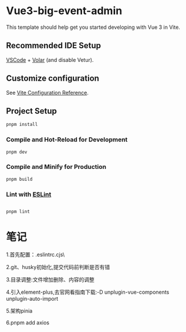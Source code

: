 # Vue3-big-event-admin

This template should help get you started developing with Vue 3 in Vite.

## Recommended IDE Setup

[VSCode](https://code.visualstudio.com/) + [Volar](https://marketplace.visualstudio.com/items?itemName=Vue.volar) (and disable Vetur).

## Customize configuration

See [Vite Configuration Reference](https://vite.dev/config/).

## Project Setup

```sh
pnpm install
```

### Compile and Hot-Reload for Development

```sh
pnpm dev
```

### Compile and Minify for Production

```sh
pnpm build
```

### Lint with [ESLint](https://eslint.org/)

```sh

pnpm lint
```

# 笔记

1.首先配置：.eslintrc.cjs\

2.git、husky初始化,提交代码前判断是否有错

3.目录调整:文件增加删除、内容的调整

4.引入element-plus,去官网看指南下载:-D unplugin-vue-components unplugin-auto-import

5.架构pinia

6.pnpm add axios

